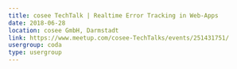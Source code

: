 ```yaml
---
title: cosee TechTalk | Realtime Error Tracking in Web-Apps
date: 2018-06-28
location: cosee GmbH, Darmstadt
link: https://www.meetup.com/cosee-TechTalks/events/251431751/
usergroup: coda
type: usergroup
---
```

